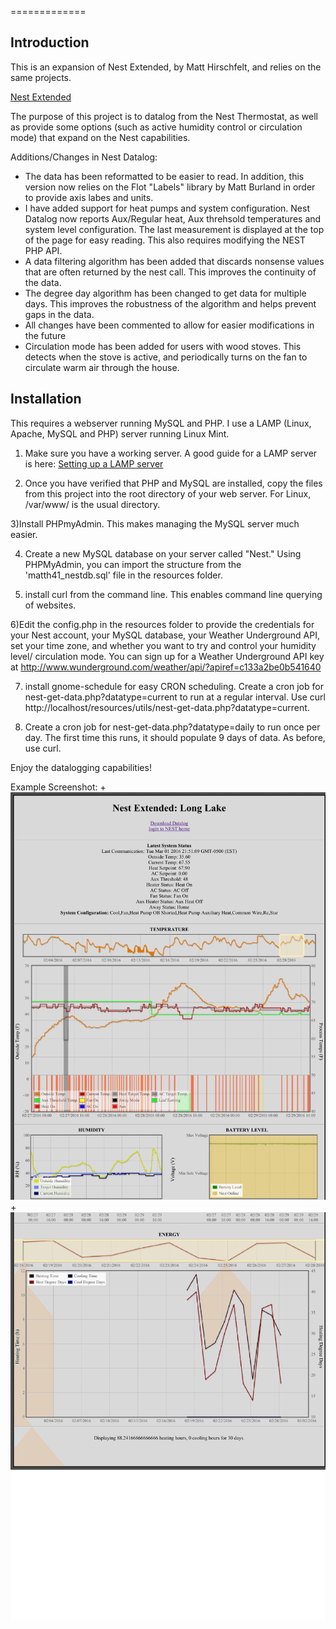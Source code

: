 =============

Introduction
-------------
This is an expansion of Nest Extended, by Matt Hirschfelt, and relies on the same projects.

<a href="https://github.com/MattHirschfelt/Nest-Extended">Nest Extended</a>

The purpose of this project is to datalog from the Nest Thermostat, as well as provide some options (such as active humidity control or circulation mode) that expand on the Nest capabilities. 

Additions/Changes in Nest Datalog:
- The data has been reformatted to be easier to read. In addition, this version now relies on the Flot "Labels" library by Matt Burland in order to provide axis labes and units. 
- I have added support for heat pumps and system configuration. Nest Datalog now reports Aux/Regular heat, Aux threhsold temperatures and system level configuration. The last measurement is displayed at the top of the page for easy reading. This also requires modifying the NEST PHP API.
- A data filtering algorithm has been added that discards nonsense values that are often returned by the nest call. This improves the continuity of the data. 
- The degree day algorithm has been changed to get data for multiple days. This improves the robustness of the algorithm and helps prevent gaps in the data. 
- All changes have been commented to allow for easier modifications in the future
- Circulation mode has been added for users with wood stoves. This detects when the stove is active, and periodically turns on the fan to circulate warm air through the house.



Installation
-------------
This requires a webserver running MySQL and PHP. I use a LAMP  (Linux, Apache, MySQL and PHP) server running Linux Mint. 

1) Make sure you have a working server. A good guide for a LAMP server is here: <a href="https://community.linuxmint.com/tutorial/view/486">Setting up a LAMP server</a> 

2) Once you have verified that PHP and MySQL are installed, copy the files from this project into the root directory of your web server. For Linux, /var/www/ is the usual directory.

3)Install PHPmyAdmin. This makes managing the MySQL server much easier.

4) Create a new MySQL database on your server called "Nest." Using PHPMyAdmin, you can import the structure from the 'matth41_nestdb.sql' file in the resources folder.

5) install curl from the command line. This enables command line querying of websites. 

6)Edit the config.php in the resources folder to provide the credentials for your Nest account, your MySQL database, your Weather Underground API, set your time zone, and whether you want to try and control your humidity level/ circulation mode. You can sign up for a Weather Underground API key at http://www.wunderground.com/weather/api/?apiref=c133a2be0b541640

7) install gnome-schedule for easy CRON scheduling. Create a cron job for nest-get-data.php?datatype=current to run at a regular interval. Use curl http://localhost/resources/utils/nest-get-data.php?datatype=current.

8) Create a cron job for nest-get-data.php?datatype=daily to run once per day. The first time this runs, it should populate 9 days of data. As before, use curl. 


Enjoy the datalogging capabilities!

Example Screenshot:
+<img src="Nest-Extended_.Long.Lake-1.png" alt="hi" class="inline"/>
 +<img src="Nest-Extended_.Long.Lake-2.png" alt="hi" class="inline"/>
